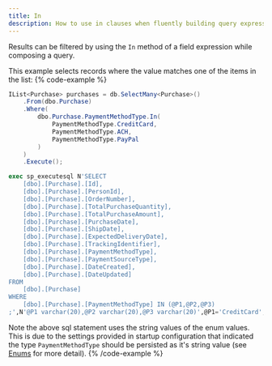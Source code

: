 ```yaml
---
title: In
description: How to use in clauses when fluently building query expressions.
---
```


Results can be filtered by using the `In` method of a field expression while composing a query.

This example selects records where the value matches one of the items in the list:
{% code-example %}
```csharp
IList<Purchase> purchases = db.SelectMany<Purchase>()
    .From(dbo.Purchase)
    .Where(
        dbo.Purchase.PaymentMethodType.In(
            PaymentMethodType.CreditCard, 
            PaymentMethodType.ACH, 
            PaymentMethodType.PayPal
        )
    )
    .Execute();
```
```sql
exec sp_executesql N'SELECT
	[dbo].[Purchase].[Id],
	[dbo].[Purchase].[PersonId],
	[dbo].[Purchase].[OrderNumber],
	[dbo].[Purchase].[TotalPurchaseQuantity],
	[dbo].[Purchase].[TotalPurchaseAmount],
	[dbo].[Purchase].[PurchaseDate],
	[dbo].[Purchase].[ShipDate],
	[dbo].[Purchase].[ExpectedDeliveryDate],
	[dbo].[Purchase].[TrackingIdentifier],
	[dbo].[Purchase].[PaymentMethodType],
	[dbo].[Purchase].[PaymentSourceType],
	[dbo].[Purchase].[DateCreated],
	[dbo].[Purchase].[DateUpdated]
FROM
	[dbo].[Purchase]
WHERE
	[dbo].[Purchase].[PaymentMethodType] IN (@P1,@P2,@P3)
;',N'@P1 varchar(20),@P2 varchar(20),@P3 varchar(20)',@P1='CreditCard',@P2='ACH',@P3='PayPal'
```
Note the above sql statement uses the string values of the enum values.  This is due to the settings provided in startup configuration that indicated the type `PaymentMethodType` should be persisted as it's string value (see [Enums](enums) for more detail).
{% /code-example %}